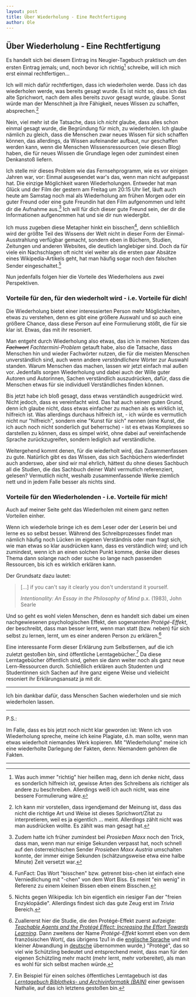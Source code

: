 ```yaml
---
layout: post
title: Über Wiederholung - Eine Rechtfertigung
author: Ole
---
```



## Über Wiederholung - Eine Rechtfertigung


Es handelt sich bei diesem Eintrag ins Neugier-Tagebuch praktisch um den ersten Eintrag jemals; und, noch bevor ich richtig[^1] schreibe, will ich mich erst einmal rechtfertigen...

Ich will mich dafür rechtfertigen, dass ich wiederholen werde. Dass ich das wiederholen werde, was bereits gesagt wurde. Es ist nicht so, dass ich das alte Sprichwort, nach dem alles bereits zuvor gesagt wurde, glaube. Sonst würde man der Menschheit ja ihre Fähigkeit, neues Wissen zu schaffen, absprechen.[^2]

Nein, viel mehr ist die Tatsache, dass ich *nicht* glaube, dass alles schon einmal gesagt wurde, die Begründung für mich, zu wiederholen. Ich glaube nämlich zu gleich, dass die Menschen zwar neues Wissen für sich schaffen können, das allerdings, da Wissen aufeinander aufbaut, nur geschaffen werden kann, wenn die Menschen Wissensressourcen (wie diesen Blog) haben, die für neues Wissen die Grundlage legen oder zumindest einen Denkanstoß liefern.

Ich stelle mir dieses Problem wie das Fernsehprogramm, wie es vor einigen Jahren war, vor: Einmal ausgesendet war's das, wenn man nicht aufgepasst hat. Die einzige Möglichkeit waren Wiederholungen. Entweder hat man Glück und der Film der gestern am Freitag um 20:15 Uhr lief, läuft auch heute am Samstag noch mal als Wiederholung am frühen Morgen oder ein guter Freund oder eine gute Freundin hat den Film aufgenommen und leiht dir die Aufnahme aus.[^3] Ich will für dich dieser gute Freund sein, der dir die Informationen aufgenommen hat und sie dir nun wiedergibt.

Ich muss zugeben diese Metapher hinkt ein bisschen[^4], denn schließlich wird der größte Teil des Wissens der Welt nicht in dieser Form der Einmal-Ausstrahlung verfügbar gemacht, sondern eben in Büchern, Studien, Zeitungen und anderen Websites, die deutlich langlebiger sind. Doch da für viele ein Nachschlagen oft nicht viel weiter als die ersten paar Absätze eines Wikipedia-Artikels geht, hat man häufig sogar noch den falschen Sender eingeschaltet.[^5]

Nun jedenfalls folgen hier die Vorteile des Wiederholens aus zwei Perspektiven.


### Vorteile für den, für den wiederholt wird - i.e. Vorteile für dich!

Die Wiederholung bietet einer interessierten Person mehr Möglichkeiten, etwas zu verstehen, denn es gibt eine größere Auswahl und so auch eine größere Chance, dass diese Person auf eine Formulierung stößt, die für sie klar ist. Etwas, das mit ihr resoniert.

Man entgeht durch Wiederholung also etwas, das ich in meinen Notizen das *~~Fachwort~~ Fachtermini-Problem* getauft habe, also die Tatsache, dass Menschen hin und wieder Fachwörter nutzen, die für die meisten Menschen unverständlich sind, auch wenn andere *verständlichere* Wörter zur Auswahl standen. Warum Menschen das machen, lassen wir jetzt einfach mal außen vor. Jedenfalls sorgen Wiederholung und dabei auch der Wille guter Autoren und Autorinnen, Sachen verständlich auszudrücken, dafür, dass die Menschen etwas für sie individuell Verständliches finden können. 

Bis jetzt habe ich bloß gesagt, dass etwas verständlich ausgedrückt wird. Nicht jedoch, dass es vereinfacht wird. Das hat auch seinen guten Grund, denn ich glaube nicht, dass etwas einfacher zu machen als es wirklich ist, hilfreich ist. Was allerdings durchaus hilfreich ist, - ich würde es vermutlich nicht nur "hilfreich", sondern eine "Kunst für sich" nennen (eine Kunst, die ich auch noch nicht sonderlich gut beherrsche) - ist es etwas Komplexes so darstellen zu können, dass es simpel wirkt, ohne dabei auf vereinfachende Sprache zurückzugreifen, sondern lediglich auf verständliche.

Weitergehend kommt denen, für die wiederholt wird, das Zusammenfassen zu gute. Natürlich gibt es das Wissen, das sich Sachbüchern wiederfindet auch anderswo, aber sind wir mal ehrlich, hättest du ohne dieses Sachbuch all die Studien, die das Sachbuch deiner Wahl vermutlich referenziert, gelesen? Vermutlich nicht, weshalb zusammenfassende Werke ziemlich nett und in jedem Falle besser als nichts sind.


### Vorteile für den Wiederholenden - i.e. Vorteile für mich!

Auch auf meiner Seite geht das Wiederholen mit einem ganz netten Vorteilen einher.

Wenn ich wiederhole bringe ich es dem Leser oder der Leserin bei und lerne es so selbst besser. Während des Schreibprozesses findet man nämlich häufig noch Lücken im eigenen Verständnis oder man fragt sich, wie man etwas so klar ausdrücken kann, dass es verständlich wird; und ich zumindest, wenn ich an einen solchen Punkt komme, denke über dieses Thema dann solange nach oder suche so lange nach passenden Ressourcen, bis ich es wirklich erklären kann.

Der Grundsatz dazu lautet:
> [...] if you can't say it clearly you don't understand it yourself.
> 
> *Intentionality: An Essay in the Philosophy of Mind* p.x. (1983), John Searle

Und so geht es wohl vielen Menschen, denn es handelt sich dabei um einen nachgewiesenen psychologischen Effekt, den sogenannten *Protégé-Effekt*, der beschreibt, dass man besser lernt, wenn man statt (bzw. neben) für sich selbst zu lernen, lernt, um es einer anderen Person zu erklären.[^6]

Eine interessante Form dieser Erklärung zum Selbstlernen, auf die ich zuletzt gestoßen bin, sind öffentliche Lerntagebücher.[^Bsp] Da diese Lerntagebücher öffentlich sind, gehen sie dann weiter noch als ganz neue Lern-Ressourcen durch. Schließlich erklären auch Studenten und Studentinnen sich Sachen auf ihre ganz eigene Weise und vielleicht resoniert ihr Erklärungsansatz ja mit dir.

---

<div class="message">
  Ich bin dankbar dafür, dass Menschen Sachen wiederholen und sie mich wiederholen lassen.
</div>

---

P.S.:

Im Falle, dass es bis jetzt noch nicht klar geworden ist: Wenn ich von Wiederholung spreche, meine ich keine Plagiate, d.h. man sollte, wenn man etwas wiederholt niemandes Werk kopieren. Mit "Wiederholung" meine ich eine wiederholte Darlegung der Fakten, denn: Niemandem gehören die Fakten. 

--- 

[^1]: Was auch immer "richtig" hier heißen mag, denn ich denke nicht, dass es sonderlich hilfreich ist, gewisse Arten des Schreibens als richtiger als andere zu beschreiben. Allerdings weiß ich auch nicht, was eine bessere Formulierung wäre.

[^2]: Ich kann mir vorstellen, dass irgendjemand der Meinung ist, dass das nicht die richtige Art und Weise ist dieses Sprichwort/Zitat zu interpretieren, weil es ja eigentlich ... meint. Allerdings zählt nicht was man ausdrücken wollte. Es zählt was man gesagt hat.

[^3]: Zudem hatte ich früher zumindest bei *Prosieben Maxx* noch den Trick, dass man, wenn man nur einige Sekunden verpasst hat, noch schnell auf den österreichischen Sender *Prosieben Maxx Austria* umschalten konnte, der immer einige Sekunden (schätzungsweise etwa eine halbe Minute) Zeit versetzt war.

[^4]: FunFact: Das Wort "bisschen" bzw. getrennt biss-chen ist einfach eine Verniedlichung mit "-chen" von dem Wort Biss. Es meint "ein wenig" in Referenz zu einem kleinen Bissen eben einem Bisschen.

[^5]: Nichts gegen Wikipedia: Ich bin eigentlich ein riesiger Fan der "freien Enzyklopädie". Allerdings findest sich das gute Zeug erst im *Trivia* Bereich.

[^6]: Zuallererst hier die Studie, die den Protégé-Effekt zuerst aufzeigte: [*Teachable Agents and the Protégé Effect: Increasing the Effort Towards Learning*](https://link.springer.com/article/10.1007/s10956-009-9180-4). Dann zweitens der Name *Protégé-Effekt* kommt eben von dem französischen Wort(, das übrigens 1zu1 in die [englische Sprache](https://dictionary.cambridge.org/dictionary/english/protege) und mit kleiner Abwandlung in [deutsche](https://www.duden.de/rechtschreibung/Protege) übernommen wurde,) "Protégé", das so viel wie Schützling bedeutet und entsprechend meint, dass man für den eigenen Schützling mehr macht (mehr lernt, mehr vorbereitet), als man es wohl für sich selbst machen würde.

[^Bsp]: Ein Beispiel für einen solches öffentliches Lerntagebuch ist das [*Lerntagebuch Biblotheks- und Archivinformatik (BAIN)*](https://nathaliewic.github.io/lerntagebuch/) einer gewissen Nathalie, auf das ich letztens gestoßen bin.











<!---
Um ehrlich zu sein, weiß ich auch nicht hundertprozentig wie dieses "Sprichwort", das vermutlich eigentlich ein Zitat von irgendeiner Person war, ging, aber ich bin mir fast sicher, dass es existiert.

---

Irgendwann las ich mal ein Buch - um ehrlich zu sein, weiß ich nicht mehr welches; und das ist für diese Erzählung auch nicht sonderlich relevant - jedenfalls hieß es in diesem Buch, dass das einzige, über das es sich zu schreiben lohne, offene Fragen sein. Eine Aussage, die ich höchst kritisch beäugte. Mein erster Gedanke war es, dass diese Aussage sich mit der Zielgruppe dieses Buches erklären lassen könnte. Wenn ich mich recht entsinne, - wie gesagt, weiß ich nicht mehr sicher, um welches Buch es sich handelt - beschäftigte dieses Buch sich mit dem Schreiben von wissenschaftlichen Papieren   und entsprechend müsste dann die Zielgruppe sein.

Doch speziell in der Wissenschaft ist Wiederholung doch unabhängig des Studiengebiets durchaus wichtig. Schließlich ist beispielsweise eine Verfälschung der Ergebnisse durch schlechte Durchführung immer möglich.

Dazu kommt noch, dass man selbst bloß lernen kann, wenn man etwas, das bereits zuvor gemacht wurde, wiederholt.

---



--->